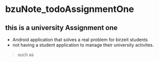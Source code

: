 # bzuNote_todoAssignmentOne
## this is a university Assignment one
- Android application that solves a real problem for birzeit students
- not having a student application to manage their university activites.
> such as
